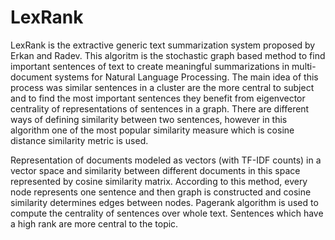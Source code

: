 # LexRank

  LexRank is the extractive generic text summarization system proposed by Erkan and Radev. This algoritm is the stochastic graph based method to find important sentences of text to create meaningful summarizations in multi-document systems for Natural Language Processing. The main idea of this process was similar sentences in a cluster are the more central to subject and to find the most important sentences they benefit from eigenvector centrality of  representations of sentences in a graph. There are different ways of defining similarity between two sentences, however in this algorithm one of the most popular similarity measure which is cosine distance similarity metric is used.
 
  Representation of documents modeled as vectors (with TF-IDF counts) in a vector space and similarity between different documents in this space represented by cosine similarity matrix. According to this method, every node represents one sentence and then graph is constructed and cosine similarity determines edges between nodes. Pagerank algorithm is used to compute the centrality of sentences over whole text. Sentences which have a high rank are more central to the topic.
